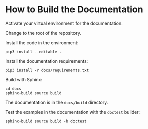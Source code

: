 # How to Build the Documentation

Activate your virtual environment for the documentation.

Change to the root of the repository.

Install the code in the environment:

```
pip3 install --editable .
```

Install the documentation requirements:

```
pip3 install -r docs/requirements.txt
```

Build with Sphinx:

```
cd docs
sphinx-build source build
```

The documentation is in the `docs/build` directory.

Test the examples in the documentation with the ``doctest`` builder:

```
sphinx-build source build -b doctest
```

